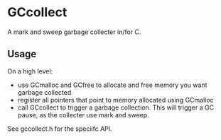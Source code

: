 # GCcollect

A mark and sweep garbage collecter in/for C. 

## Usage
On a high level:
- use GCmalloc and GCfree to allocate and free memory you want garbage collected
- register all pointers that point to memory allocated using GCmalloc
- call GCcollect to trigger a garbage collection. This will trigger a GC pause, as the collecter use mark and sweep.

See gccollect.h for the speciifc API.
